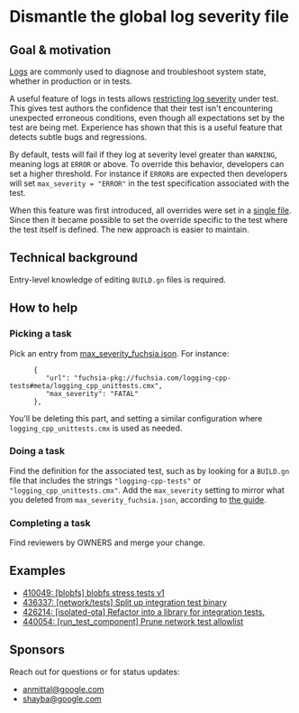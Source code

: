 # Dismantle the global log severity file

## Goal & motivation

[Logs][logs] are commonly used to diagnose and troubleshoot system state,
whether in production or in tests.

A useful feature of logs in tests allows [restricting log severity][logs-tests]
under test. This gives test authors the confidence that their test isn't
encountering unexpected erroneous conditions, even though all expectations set
by the test are being met. Experience has shown that this is a useful feature
that detects subtle bugs and regressions.

By default, tests will fail if they log at severity level greater than
`WARNING`, meaning logs at `ERROR` or above.
To override this behavior, developers can set a higher threshold. For instance
if `ERROR`s are expected then developers will set `max_severity = "ERROR"` in
the test specification associated with the test.

When this feature was first introduced, all overrides were set in a
[single file][restrict-legacy]. Since then it became possible to set the
override specific to the test where the test itself is defined. The new approach
is easier to maintain.

## Technical background

Entry-level knowledge of editing `BUILD.gn` files is required.

## How to help

### Picking a task

Pick an entry from [max_severity_fuchsia.json][max-severity-json].
For instance:

```
      {
         "url": "fuchsia-pkg://fuchsia.com/logging-cpp-tests#meta/logging_cpp_unittests.cmx",
         "max_severity": "FATAL"
      },
```

You'll be deleting this part, and setting a similar configuration where
`logging_cpp_unittests.cmx` is used as needed.

### Doing a task

Find the definition for the associated test, such as by looking for a `BUILD.gn`
file that includes the strings `"logging-cpp-tests"` or
`"logging_cpp_unittests.cmx"`. Add the `max_severity` setting to mirror what you
deleted from `max_severity_fuchsia.json`, according to [the guide][logs-tests].

### Completing a task

Find reviewers by OWNERS and merge your change.

## Examples

*   [410049: [blobfs] blobfs stress tests v1](https://fuchsia-review.googlesource.com/c/fuchsia/+/410049)
*   [436337: [network/tests] Split up integration test binary](https://fuchsia-review.googlesource.com/c/fuchsia/+/436337)
*   [426214: [isolated-ota] Refactor into a library for integration tests.](https://fuchsia-review.googlesource.com/c/fuchsia/+/426214)
*   [440054: [run_test_component] Prune network test allowlist](https://fuchsia-review.googlesource.com/c/fuchsia/+/440054)

## Sponsors

Reach out for questions or for status updates:

*   anmittal@google.com
*   shayba@google.com

[logs]: /docs/concepts/diagnostics/logs/README.md
[logs-tests]: /docs/concepts/testing/logs.md
[max-severity-json]: /garnet/bin/run_test_component/max_severity_fuchsia.json
[restrict-legacy]: https://fuchsia.googlesource.com/fuchsia/+/66ed695f5c0fcf9ef642fb8736f3a85264e18bfd/docs/concepts/testing/test_component.md#restricting-log-severity
